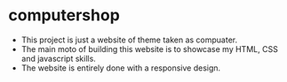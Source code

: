 # computershop
- This project is just a website of theme taken as compuater.
- The main moto of building this website is to showcase my HTML, CSS and javascript skills.
- The website is entirely done with a responsive design.
